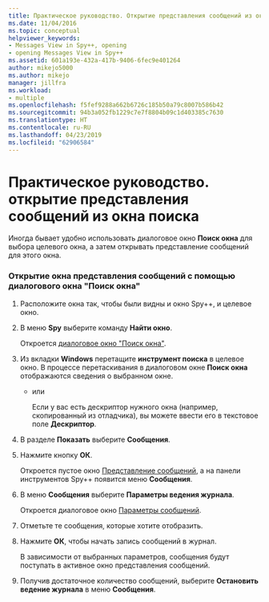```yaml
---
title: Практическое руководство. Открытие представления сообщений из окна поиска | Документация Майкрософт
ms.date: 11/04/2016
ms.topic: conceptual
helpviewer_keywords:
- Messages View in Spy++, opening
- opening Messages View in Spy++
ms.assetid: 601a193e-432a-417b-9406-6fec9e401264
author: mikejo5000
ms.author: mikejo
manager: jillfra
ms.workload:
- multiple
ms.openlocfilehash: f5fef9288a662b6726c185b50a79c8007b586b42
ms.sourcegitcommit: 94b3a052fb1229c7e7f8804b09c1d403385c7630
ms.translationtype: HT
ms.contentlocale: ru-RU
ms.lasthandoff: 04/23/2019
ms.locfileid: "62906584"
---
```

# <a name="how-to-open-messages-view-from-find-window"></a>Практическое руководство. открытие представления сообщений из окна поиска
Иногда бывает удобно использовать диалоговое окно **Поиск окна** для выбора целевого окна, а затем открывать представление сообщений для этого окна.

### <a name="to-open-a-messages-view-window-using-the-find-window-dialog-box"></a>Открытие окна представления сообщений с помощью диалогового окна "Поиск окна"

1. Расположите окна так, чтобы были видны и окно Spy++, и целевое окно.

2. В меню **Spy** выберите команду **Найти окно**.

    Откроется [диалоговое окно "Поиск окна"](../debugger/find-window-dialog-box.md).

3. Из вкладки **Windows** перетащите **инструмент поиска** в целевое окно. В процессе перетаскивания в диалоговом окне **Поиск окна** отображаются сведения о выбранном окне.

   - или

     Если у вас есть дескриптор нужного окна (например, скопированный из отладчика), вы можете ввести его в текстовое поле **Дескриптор**.

4. В разделе **Показать** выберите **Сообщения**.

5. Нажмите кнопку **ОК**.

    Откроется пустое окно [Представление сообщений](../debugger/messages-view.md), а на панели инструментов Spy++ появится меню **Сообщения**.

6. В меню **Сообщения** выберите **Параметры ведения журнала**.

    Откроется диалоговое окно [Параметры сообщений](../debugger/message-options-dialog-box.md).

7. Отметьте те сообщения, которые хотите отобразить.

8. Нажмите **ОК**, чтобы начать запись сообщений в журнал.

    В зависимости от выбранных параметров, сообщения будут поступать в активное окно представления сообщений.

9. Получив достаточное количество сообщений, выберите **Остановить ведение журнала** в меню **Сообщения**.
